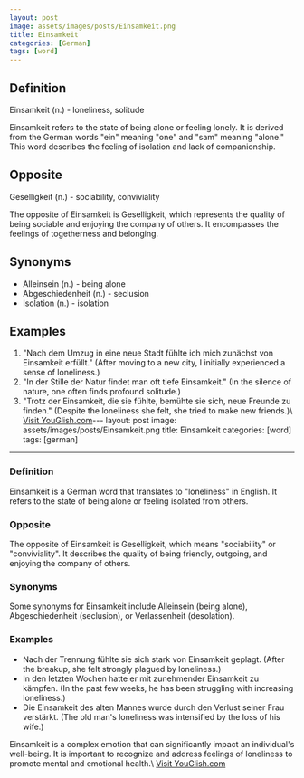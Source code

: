 ```yaml
---
layout: post
image: assets/images/posts/Einsamkeit.png
title: Einsamkeit
categories: [German]
tags: [word]
---
```


## Definition

Einsamkeit (n.) - loneliness, solitude

Einsamkeit refers to the state of being alone or feeling lonely. It is derived from the German words "ein" meaning "one" and "sam" meaning "alone." This word describes the feeling of isolation and lack of companionship.

## Opposite

Geselligkeit (n.) - sociability, conviviality

The opposite of Einsamkeit is Geselligkeit, which represents the quality of being sociable and enjoying the company of others. It encompasses the feelings of togetherness and belonging.

## Synonyms

- Alleinsein (n.) - being alone
- Abgeschiedenheit (n.) - seclusion
- Isolation (n.) - isolation

## Examples

1. "Nach dem Umzug in eine neue Stadt fühlte ich mich zunächst von Einsamkeit erfüllt." (After moving to a new city, I initially experienced a sense of loneliness.)
2. "In der Stille der Natur findet man oft tiefe Einsamkeit." (In the silence of nature, one often finds profound solitude.)
3. "Trotz der Einsamkeit, die sie fühlte, bemühte sie sich, neue Freunde zu finden." (Despite the loneliness she felt, she tried to make new friends.)\ <a id="yg-widget-0" class="youglish-widget" data-query="Einsamkeit" data-lang="german" data-components="8412" data-auto-start="0" data-bkg-color="theme_light" data-title="How%20to%20pronounce%20Einsamkeit%20in%20German"  rel="nofollow" href="https://youglish.com">Visit YouGlish.com</a><script async src="https://youglish.com/public/emb/widget.js" charset="utf-8"></script>---
layout: post
image: assets/images/posts/Einsamkeit.png
title: Einsamkeit
categories: [word]
tags: [german]
---

### Definition
Einsamkeit is a German word that translates to "loneliness" in English. It refers to the state of being alone or feeling isolated from others.

### Opposite
The opposite of Einsamkeit is Geselligkeit, which means "sociability" or "conviviality". It describes the quality of being friendly, outgoing, and enjoying the company of others.

### Synonyms
Some synonyms for Einsamkeit include Alleinsein (being alone), Abgeschiedenheit (seclusion), or Verlassenheit (desolation).

### Examples
- Nach der Trennung fühlte sie sich stark von Einsamkeit geplagt. (After the breakup, she felt strongly plagued by loneliness.)
- In den letzten Wochen hatte er mit zunehmender Einsamkeit zu kämpfen. (In the past few weeks, he has been struggling with increasing loneliness.)
- Die Einsamkeit des alten Mannes wurde durch den Verlust seiner Frau verstärkt. (The old man's loneliness was intensified by the loss of his wife.)

Einsamkeit is a complex emotion that can significantly impact an individual's well-being. It is important to recognize and address feelings of loneliness to promote mental and emotional health.\ <a id="yg-widget-0" class="youglish-widget" data-query="Einsamkeit" data-lang="german" data-components="8412" data-auto-start="0" data-bkg-color="theme_light" data-title="How%20to%20pronounce%20Einsamkeit%20in%20German"  rel="nofollow" href="https://youglish.com">Visit YouGlish.com</a><script async src="https://youglish.com/public/emb/widget.js" charset="utf-8"></script>